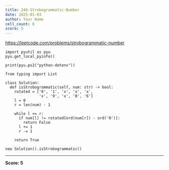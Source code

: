 ```yaml
---
title: 246-Strobogrammatic-Number
date: 2025-01-03
author: Your Name
cell_count: 6
score: 5
---
```


https://leetcode.com/problems/strobogrammatic-number


```
import pyutil as pyu
pyu.get_local_pyinfo()
```


```
print(pyu.ps2("python-dotenv"))
```


```
from typing import List
```


```
class Solution:
  def isStrobogrammatic(self, num: str) -> bool:
    rotated = ['0', '1', 'x', 'x', 'x',
               'x', '9', 'x', '8', '6']
    l = 0
    r = len(num) - 1

    while l <= r:
      if num[l] != rotated[ord(num[r]) - ord('0')]:
        return False
      l += 1
      r -= 1

    return True
```


```
new Solution().isStrobogrammatic()
```


---
**Score: 5**